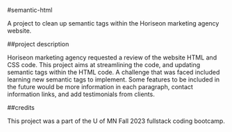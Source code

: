 #semantic-html

A project to clean up semantic tags within the Horiseon marketing agency website. 

##project description

Horiseon marketing agency requested a review of the website HTML and CSS code. This project aims at streamlining the code, and updating semantic tags within the HTML code. A challenge that was faced included learning new semantic tags to implement. Some features to be included in the future would be more information in each paragraph, contact information links, and add testimonials from clients. 

##credits

This project was a part of the U of MN Fall 2023 fullstack coding bootcamp.